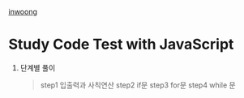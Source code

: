 [inwoong](https://www.acmicpc.net/user/inwoong100)

# Study Code Test with JavaScript

1. 단계별 풀이
   > step1 입출력과 사칙연산
   > step2 if문
   > step3 for문
   > step4 while 문
